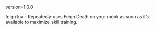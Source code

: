 version=1.0.0

feign.lua – Repeatedly uses Feign Death on your monk as soon as it’s available to maximize skill training.